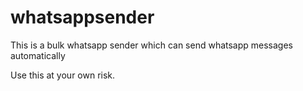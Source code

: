# whatsappsender
This is a bulk whatsapp sender which can send whatsapp messages automatically

Use this at your own risk.
